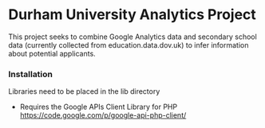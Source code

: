 Durham University Analytics Project
================

This project seeks to combine Google Analytics data and secondary school data 
(currently collected from education.data.dov.uk)
to infer information about potential applicants.


### Installation

Libraries need to be placed in the lib directory

* Requires the Google APIs Client Library for PHP https://code.google.com/p/google-api-php-client/
